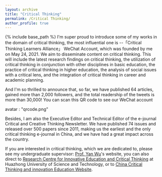 ```yaml
---
layout: archive
title: "Critical Thinking"
permalink: /Critical Thinking/
author_profile: true
---
```


{% include base_path %}
I'm super proud to introduce some of my works in the domain of critical thinking, the most influential one is --「Critical Thinking Learners Alliance」 WeChat Account, which was founded by me on May 24, 2021. We aim to disseminate content on critical thinking. This will include the latest research findings on critical thinking, the utilization of critical thinking in conjunction with other disciplines in basic education, the practice of critical thinking in higher education, the analysis of social issues with a critical lens, and the integration of critical thinking in career and academic planning.

And I'm so thrilled to announce that, so far, we have published 64 articles, gained more than 2,000 followers, and the total readership of the tweets is more than 30,000!
You can scan this QR code to see our WeChat account

avatar           : "qrcode.png"

Besides, I am also the Executive Editor and Technical Editor of the e-journal Critical and Creative Thinking Newsletter. We have published 74 issues and released over 500 papers since 2011, making us the earliest and the only critical thinking e-journal in China, and we have had a great impact across the country.

If you are interested in critical thinking, which we are dedicated to, please see my undergraduate supervisor: [Prof. Yan Wu](https://jyxy.sisu.edu.cn/szdw/sddw/jyglzyds/967a34a69d6c4e7e87ba8dd278a1826a.htm)'s website, you can also direct to [Research Centre for Innovative Education and Critical Thinking](http://jky.hust.edu.cn/index.htm) at Huazhong University of Science and Technology, or to [China Critical Thinking and innovation Education Website](http://ppxsw.szjzw.hust.edu.cn/).
